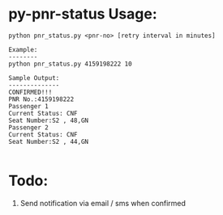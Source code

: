 py-pnr-status Usage:
====================

```
python pnr_status.py <pnr-no> [retry interval in minutes]

Example:
--------
python pnr_status.py 4159198222 10

Sample Output:
--------------
CONFIRMED!!!
PNR No.:4159198222
Passenger 1 
Current Status: CNF
Seat Number:S2 , 48,GN
Passenger 2 
Current Status: CNF
Seat Number:S2 , 44,GN


```

Todo:
=====
1. Send notification via email / sms when confirmed



